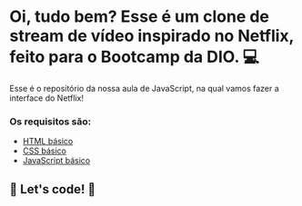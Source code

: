 # Oi, tudo bem? Esse é um clone de stream de vídeo inspirado no Netflix, feito para o Bootcamp da DIO. :computer:

Esse é o repositório da nossa aula de JavaScript, na qual vamos fazer a interface do Netflix! 

### Os requisitos são:

* [HTML básico](https://www.w3schools.com/html/)
* [CSS básico](https://developer.mozilla.org/pt-BR/docs/Web/CSS)
* [JavaScript básico](https://www.w3schools.com/js/)

## 🚀 Let's code! 🚀

